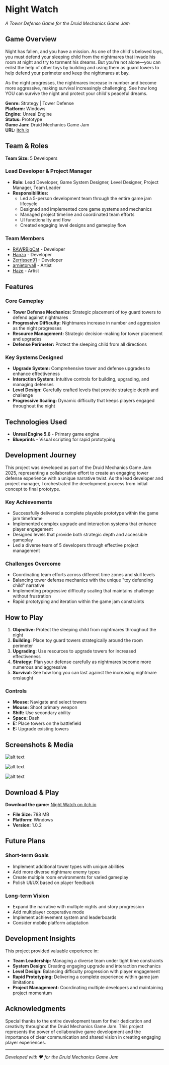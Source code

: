 # Night Watch

*A Tower Defense Game for the Druid Mechanics Game Jam*

## Game Overview

Night has fallen, and you have a mission. As one of the child's beloved toys, you must defend your sleeping child from the nightmares that invade his room at night and try to torment his dreams. But you're not alone—you can enlist the help of other toys by building and using them as guard towers to help defend your perimeter and keep the nightmares at bay.

As the night progresses, the nightmares increase in number and become more aggressive, making survival increasingly challenging. See how long YOU can survive the night and protect your child's peaceful dreams.

**Genre:** Strategy | Tower Defense  
**Platform:** Windows  
**Engine:** Unreal Engine  
**Status:** Prototype  
**Game Jam:** Druid Mechanics Game Jam  
**URL:** [itch.io](https://rawrbigcat.itch.io/night-watch)

## Team & Roles

**Team Size:** 5 Developers

### Lead Developer & Project Manager
- **Role:** Lead Developer, Game System Designer, Level Designer, Project Manager, Team Leader
- **Responsibilities:** 
  - Led a 5-person development team through the entire game jam lifecycle
  - Designed and implemented core game systems and mechanics
  - Managed project timeline and coordinated team efforts
  - UI functionality and flow
  - Created engaging level designs and gameplay flow

### Team Members
- [RAWRBigCat](https://rawrbigcat.itch.io) - Developer
- [Hanzo](https://hanzo-hatachi.itch.io) - Developer  
- [Zerrissen91](https://zerrissen91.itch.io) - Developer
- [arnietorvall](https://arnietorvall.itch.io) - Artist
- [Haze](https://khazeh.itch.io) - Artist

## Features

### Core Gameplay
- **Tower Defense Mechanics:** Strategic placement of toy guard towers to defend against nightmares
- **Progressive Difficulty:** Nightmares increase in number and aggression as the night progresses
- **Resource Management:** Strategic decision-making for tower placement and upgrades
- **Defense Perimeter:** Protect the sleeping child from all directions

### Key Systems Designed
- **Upgrade System:** Comprehensive tower and defense upgrades to enhance effectiveness
- **Interaction System:** Intuitive controls for building, upgrading, and managing defenses
- **Level Design:** Carefully crafted levels that provide strategic depth and challenge
- **Progressive Scaling:** Dynamic difficulty that keeps players engaged throughout the night

## Technologies Used

- **Unreal Engine 5.6** - Primary game engine
- **Blueprints** - Visual scripting for rapid prototyping

## Development Journey

This project was developed as part of the Druid Mechanics Game Jam 2025, representing a collaborative effort to create an engaging tower defense experience with a unique narrative twist. As the lead developer and project manager, I orchestrated the development process from initial concept to final prototype.

### Key Achievements
- Successfully delivered a complete playable prototype within the game jam timeframe
- Implemented complex upgrade and interaction systems that enhance player engagement
- Designed levels that provide both strategic depth and accessible gameplay
- Led a diverse team of 5 developers through effective project management

### Challenges Overcome
- Coordinating team efforts across different time zones and skill levels
- Balancing tower defense mechanics with the unique "toy defending child" narrative
- Implementing progressive difficulty scaling that maintains challenge without frustration
- Rapid prototyping and iteration within the game jam constraints

## How to Play

1. **Objective:** Protect the sleeping child from nightmares throughout the night
2. **Building:** Place toy guard towers strategically around the room perimeter
3. **Upgrading:** Use resources to upgrade towers for increased effectiveness
4. **Strategy:** Plan your defense carefully as nightmares become more numerous and aggressive
5. **Survival:** See how long you can last against the increasing nightmare onslaught

### Controls
- **Mouse:** Navigate and select towers
- **Mouse:** Shoot primary weapon
- **Shift:** Use secondary ability
- **Space:** Dash
- **E:** Place towers on the battlefield
- **E:** Upgrade existing towers

## Screenshots & Media
![alt text](Assets/Img/GYWojn.png)

![alt text](Assets/Img/m1efp2.png)

![alt text](Assets/Img/Q1jzt0.png)
## Download & Play

**Download the game:** [Night Watch on itch.io](https://rawrbigcat.itch.io/night-watch)

- **File Size:** 788 MB
- **Platform:** Windows
- **Version:** 1.0.2

## Future Plans

### Short-term Goals
- Implement additional tower types with unique abilities
- Add more diverse nightmare enemy types
- Create multiple room environments for varied gameplay
- Polish UI/UX based on player feedback

### Long-term Vision
- Expand the narrative with multiple nights and story progression
- Add multiplayer cooperative mode
- Implement achievement system and leaderboards
- Consider mobile platform adaptation

## Development Insights

This project provided valuable experience in:
- **Team Leadership:** Managing a diverse team under tight time constraints
- **System Design:** Creating engaging upgrade and interaction mechanics
- **Level Design:** Balancing difficulty progression with player engagement
- **Rapid Prototyping:** Delivering a complete experience within game jam limitations
- **Project Management:** Coordinating multiple developers and maintaining project momentum

## Acknowledgments

Special thanks to the entire development team for their dedication and creativity throughout the Druid Mechanics Game Jam. This project represents the power of collaborative game development and the importance of clear communication and shared vision in creating engaging player experiences.

---

*Developed with ❤️ for the Druid Mechanics Game Jam*
